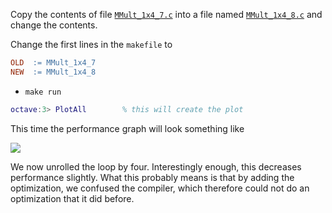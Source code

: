 Copy the contents of file [`MMult_1x4_7.c`](../blob/master/src/MMult_1x4_7.c) into a file named [`MMult_1x4_8.c`](../blob/master/src/MMult_1x4_8.c) and change the contents.

Change the first lines in the `makefile` to
```makefile
OLD  := MMult_1x4_7
NEW  := MMult_1x4_8     
```
 * `make run`
```matlab
octave:3> PlotAll        % this will create the plot
```

This time the performance graph will look something like

![](../raw/master/figures/compare_MMult-1x4-7_MMult-1x4-8.png)

We now unrolled the loop by four.  Interestingly enough, this decreases performance slightly.  What this probably means is that by adding the optimization, we confused the compiler, which therefore could not do an optimization that it did before.

